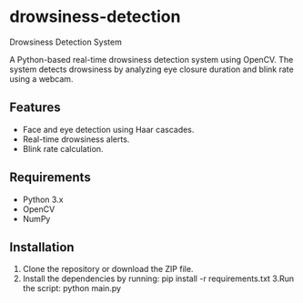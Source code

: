 # drowsiness-detection

Drowsiness Detection System

A Python-based real-time drowsiness detection system using OpenCV. The system detects drowsiness by analyzing eye closure duration and blink rate using a webcam.

## Features
- Face and eye detection using Haar cascades.
- Real-time drowsiness alerts.
- Blink rate calculation.

## Requirements
- Python 3.x
- OpenCV
- NumPy

## Installation
1. Clone the repository or download the ZIP file.
2. Install the dependencies by running:
   pip install -r requirements.txt
3.Run the script:
   python main.py
   

